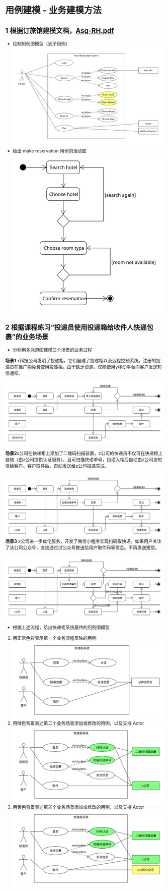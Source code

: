 # 用例建模 - 业务建模方法
## **1 根据订旅馆建模文档，**[Asg-RH.pdf](https://sysu-swsad.github.io/swad-guide/material/Asg_RH.pdf)
* 绘制用例图模型（到子用例）
![](https://github.com/gongjxgjx/123.github.io/blob/master/HotelReservationSystem.png)
* 给出 make reservation 用例的活动图
![](https://github.com/gongjxgjx/123.github.io/blob/master/makeReservation.svg)
## **2 根据课程练习“投递员使用投递箱给收件人快递包裹”的业务场景**
* 分别用多泳道图建模三个场景的业务过程

**场景1** x科技公司发明了投递柜，它们自建了投递柜以及远程控制系统。注册的投递员在推广期免费使用投递柜。由于缺乏资源，仅能使用y移动平台向客户发送短信通知。

![](https://github.com/gongjxgjx/123.github.io/blob/master/Swimlane1.svg)

**场景2**x公司在快递柜上添加了二维码扫描装置，z公司的快递员不仅可在快递柜上登陆（由z公司提供认证服务），且可扫描快递单号，投递入柜后自动由z公司发短信给客户。客户取件后，自动发送给z公司投递完成。

![](https://github.com/gongjxgjx/123.github.io/blob/master/Swimlane2.svg)
**场景3** x公司进一步优化服务，开发了微信小程序实现扫码取快递。如果用户关注了该公司公众号，直接通过过公众号推送给用户取件码等信息。不再发送短信。

![](https://github.com/gongjxgjx/123.github.io/blob/master/Swimlane3.svg)
* 根据上述流程，给出快递柜系统最终的用例图模型

1. 用正常色彩表示第一个业务流程反映的用例
![](https://github.com/gongjxgjx/Software-System-Analysis-and-Design/blob/master/assets/usecase1.svg)
2. 用绿色背景表述第二个业务场景添加或修改的用例，以及支持 Actor
![](https://github.com/gongjxgjx/Software-System-Analysis-and-Design/blob/master/assets/usecase2.svg)
3. 用黄色背景表述第三个业务场景添加或修改的用例，以及支持 Actor
![](https://github.com/gongjxgjx/Software-System-Analysis-and-Design/blob/master/assets/usecase3.svg)
